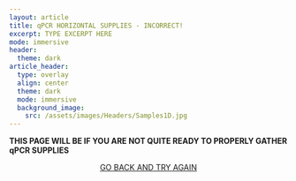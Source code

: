```yaml
---
layout: article
title: qPCR HORIZONTAL SUPPLIES - INCORRECT!
excerpt: TYPE EXCERPT HERE
mode: immersive
header:
  theme: dark
article_header:
  type: overlay
  align: center
  theme: dark
  mode: immersive
  background_image:
    src: /assets/images/Headers/Samples1D.jpg
---
```


**THIS PAGE WILL BE IF YOU ARE NOT QUITE READY TO PROPERLY GATHER qPCR SUPPLIES**


<p align="center">
<a class="button button--outline-primary button--pill" href="HorizontalqPCRBackground">GO BACK AND TRY AGAIN</a></p>